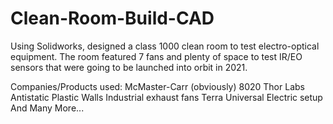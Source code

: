 # Clean-Room-Build-CAD

Using Solidworks, designed a class 1000 clean room to test electro-optical equipment.
The room featured 7 fans and plenty of space to test IR/EO sensors that were going
to be launched into orbit in 2021.

Companies/Products used:
McMaster-Carr (obviously)
8020
Thor Labs
Antistatic Plastic Walls
Industrial exhaust fans
Terra Universal Electric setup
And Many More...
